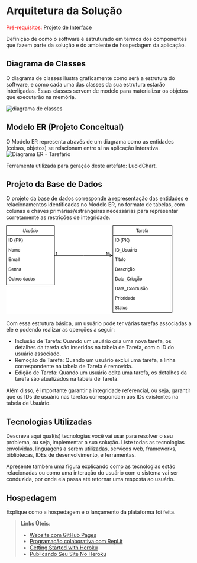 # Arquitetura da Solução

<span style="color:red">Pré-requisitos: <a href="3-Projeto de Interface.md"> Projeto de Interface</a></span>

Definição de como o software é estruturado em termos dos componentes que fazem parte da solução e do ambiente de hospedagem da aplicação.

## Diagrama de Classes

O diagrama de classes ilustra graficamente como será a estrutura do software, e como cada uma das classes da sua estrutura estarão interligadas. Essas classes servem de modelo para materializar os objetos que executarão na memória.

![diagrama de classes](https://github.com/ICEI-PUC-Minas-PMV-ADS/pmv-ads-2024-1-e2-proj-int-t9-pmv-ads-2024-1-e2-proj-o-tarefario/assets/128853409/da9fafc2-157a-4b84-bf57-09f5eff1da01)

## Modelo ER (Projeto Conceitual)

O Modelo ER representa através de um diagrama como as entidades (coisas, objetos) se relacionam entre si na aplicação interativa.
![Diagrama ER - Tarefário](https://github.com/ICEI-PUC-Minas-PMV-ADS/pmv-ads-2024-1-e2-proj-int-t9-pmv-ads-2024-1-e2-proj-o-tarefario/assets/113072581/8354f176-1d97-4ad2-94fb-bea082d80c61)

Ferramenta utilizada para geração deste artefato: LucidChart.


## Projeto da Base de Dados

O projeto da base de dados corresponde à representação das entidades e relacionamentos identificadas no Modelo ER, no formato de tabelas, com colunas e chaves primárias/estrangeiras necessárias para representar corretamente as restrições de integridade.

![BD](img/BD.png)

Com essa estrutura básica, um usuário pode ter várias tarefas associadas a ele e podendo realizar as operções a seguir:

- Inclusão de Tarefa: Quando um usuário cria uma nova tarefa, os detalhes da tarefa são inseridos na tabela de Tarefa, com o ID do usuário associado.
- Remoção de Tarefa: Quando um usuário exclui uma tarefa, a linha correspondente na tabela de Tarefa é removida.
- Edição de Tarefa: Quando um usuário edita uma tarefa, os detalhes da tarefa são atualizados na tabela de Tarefa.

Além disso, é importante garantir a integridade referencial, ou seja, garantir que os IDs de usuário nas tarefas correspondam aos IDs existentes na tabela de Usuário.

## Tecnologias Utilizadas

Descreva aqui qual(is) tecnologias você vai usar para resolver o seu problema, ou seja, implementar a sua solução. Liste todas as tecnologias envolvidas, linguagens a serem utilizadas, serviços web, frameworks, bibliotecas, IDEs de desenvolvimento, e ferramentas.

Apresente também uma figura explicando como as tecnologias estão relacionadas ou como uma interação do usuário com o sistema vai ser conduzida, por onde ela passa até retornar uma resposta ao usuário.

## Hospedagem

Explique como a hospedagem e o lançamento da plataforma foi feita.

> **Links Úteis**:
>
> - [Website com GitHub Pages](https://pages.github.com/)
> - [Programação colaborativa com Repl.it](https://repl.it/)
> - [Getting Started with Heroku](https://devcenter.heroku.com/start)
> - [Publicando Seu Site No Heroku](http://pythonclub.com.br/publicando-seu-hello-world-no-heroku.html)

